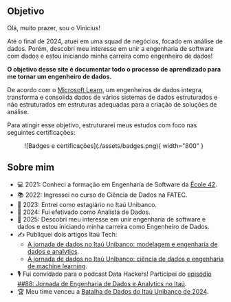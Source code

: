 ## **Objetivo**

Olá, muito prazer, sou o Vinicius!

Até o final de 2024, atuei em uma squad de negócios, focado em análise de dados. Porém, descobri meu interesse em unir a engenharia de software com dados e estou iniciando minha carreira como engenheiro de dados!

**O objetivo desse site é documentar todo o processo de aprendizado para me tornar um engenheiro de dados.**

De acordo com o [Microsoft Learn](https://learn.microsoft.com/pt-br/training/career-paths/data-engineer), um engenheiros de dados integra, transforma e consolida dados de vários sistemas de dados estruturados e não estruturados em estruturas adequadas para a criação de soluções de análise.

Para atingir esse objetivo, estruturarei meus estudos com foco nas seguintes certificações:

<figure markdown="span">
  ![Badges e certificações](./assets/badges.png){ width="800" }
</figure>

## **Sobre mim**

- 💻 2021: Conheci a formação em Engenharia de Software da [École 42](https://42.fr/en/homepage/).
- 📚 2022: Ingressei no curso de Ciência de Dados na FATEC.
- 💼 2023: Entrei como estagiário no Itaú Unibanco.
- 🎯 2024: Fui efetivado como Analista de Dados.
- 🚀 2025: Descobri meu interesse em unir engenharia de software e dados e estou iniciando minha carreira como Engenheiro de Dados.
- ✍️ Publiquei dois artigos Itaú Tech:
	- [A jornada de dados no Itaú Unibanco: modelagem e engenharia de dados e analytics](https://medium.com/itautech/a-jornada-de-dados-no-ita%C3%BA-unibanco-modelagem-e-engenharia-de-dados-e-analytics-6dfd9e5d66cc).
	- [A jornada de dados no Itaú Unibanco: ciência de dados e engenharia de machine learning](https://medium.com/itautech/a-jornada-de-dados-no-ita%C3%BA-unibanco-ci%C3%AAncia-de-dados-e-engenharia-de-machine-learning-d15311dbf38e).
- 🎙️ Fui convidado para o podcast Data Hackers! Participei do [episódio ##88: Jornada de Engenharia de Dados e Analytics no Itaú](https://medium.com/data-hackers/jornada-de-engenharia-de-dados-e-analytics-no-ita%C3%BA-data-hackers-podcast-88-5518d40f2b38).
- 🏆 Meu time venceu a [Batalha de Dados do Itaú Unibanco de 2024](https://www.linkedin.com/posts/viniciusrio_vencedores-da-batalha-de-dados-do-ita%C3%BA-unibanco-activity-7224895881529974784-CuUD?utm_source=share&utm_medium=member_desktop).
